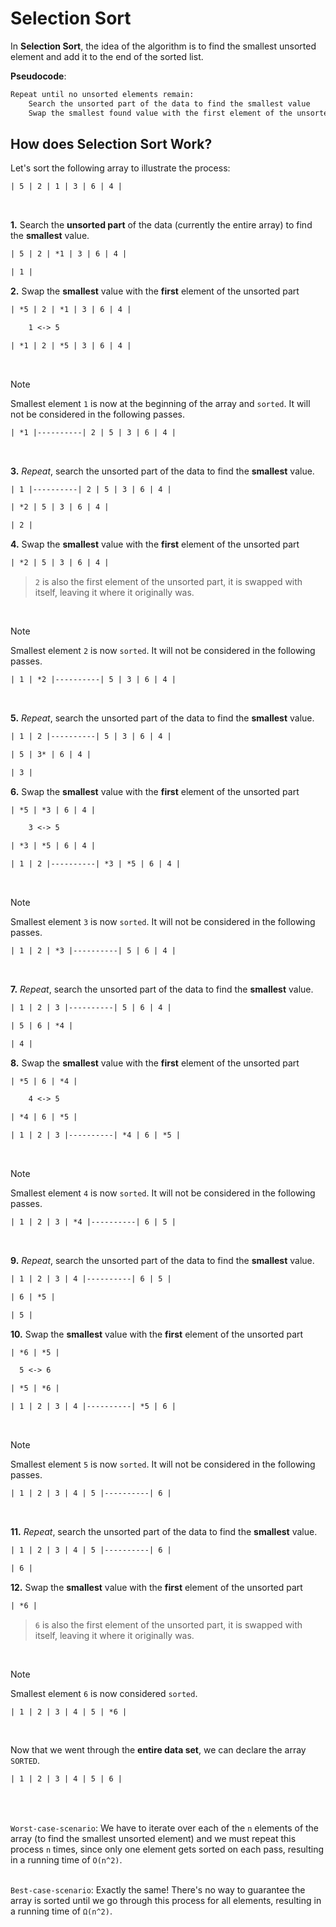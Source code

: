# Selection Sort

In **Selection Sort**, the idea of the algorithm is to find the smallest unsorted element and add it to the end of the sorted list.

**Pseudocode**:

```txt
Repeat until no unsorted elements remain:
    Search the unsorted part of the data to find the smallest value
    Swap the smallest found value with the first element of the unsorted part
```

## How does Selection Sort Work?

Let's sort the following array to illustrate the process:

```txt
| 5 | 2 | 1 | 3 | 6 | 4 |
```
<br>

**1.** Search the **unsorted part** of the data (currently the entire array) to find the **smallest** value.

```txt
| 5 | 2 | *1 | 3 | 6 | 4 |

| 1 |
```

**2.** Swap the **smallest** value with the **first** element of the unsorted part

```txt
| *5 | 2 | *1 | 3 | 6 | 4 |

    1 <-> 5

| *1 | 2 | *5 | 3 | 6 | 4 |
```
<br>

> [!NOTE]
> Smallest element `1` is now at the beginning of the array and `sorted`. It will not be considered in the following passes.

```txt
| *1 |----------| 2 | 5 | 3 | 6 | 4 |
```
<br>

**3.** *Repeat*, search the unsorted part of the data to find the **smallest** value.

```txt
| 1 |----------| 2 | 5 | 3 | 6 | 4 |

| *2 | 5 | 3 | 6 | 4 |

| 2 |
```
**4.** Swap the **smallest** value with the **first** element of the unsorted part

```txt
| *2 | 5 | 3 | 6 | 4 |
```
> `2` is also the first element of the unsorted part, it is swapped with itself, leaving it where it originally was.

<br>

> [!NOTE]
> Smallest element `2` is now `sorted`. It will not be considered in the following passes.

```txt
| 1 | *2 |----------| 5 | 3 | 6 | 4 |
```

<br>

**5.** *Repeat*, search the unsorted part of the data to find the **smallest** value.

```txt
| 1 | 2 |----------| 5 | 3 | 6 | 4 |

| 5 | 3* | 6 | 4 |

| 3 |
```
**6.** Swap the **smallest** value with the **first** element of the unsorted part

```txt
| *5 | *3 | 6 | 4 |

    3 <-> 5

| *3 | *5 | 6 | 4 |
```
```txt
| 1 | 2 |----------| *3 | *5 | 6 | 4 |
```
<br>

> [!NOTE]
> Smallest element `3` is now `sorted`. It will not be considered in the following passes.

```txt
| 1 | 2 | *3 |----------| 5 | 6 | 4 |
```

<br>

**7.** *Repeat*, search the unsorted part of the data to find the **smallest** value.

```txt
| 1 | 2 | 3 |----------| 5 | 6 | 4 |

| 5 | 6 | *4 |

| 4 |
```
**8.** Swap the **smallest** value with the **first** element of the unsorted part

```txt
| *5 | 6 | *4 |

    4 <-> 5

| *4 | 6 | *5 |
```
```txt
| 1 | 2 | 3 |----------| *4 | 6 | *5 |
```
<br>

> [!NOTE]
> Smallest element `4` is now `sorted`. It will not be considered in the following passes.

```txt
| 1 | 2 | 3 | *4 |----------| 6 | 5 |
```

<br>

**9.** *Repeat*, search the unsorted part of the data to find the **smallest** value.

```txt
| 1 | 2 | 3 | 4 |----------| 6 | 5 |

| 6 | *5 |

| 5 |
```

**10.** Swap the **smallest** value with the **first** element of the unsorted part

```txt
| *6 | *5 |

  5 <-> 6

| *5 | *6 |
```
```txt
| 1 | 2 | 3 | 4 |----------| *5 | 6 |
```
<br>

> [!NOTE]
> Smallest element `5` is now `sorted`. It will not be considered in the following passes.

```txt
| 1 | 2 | 3 | 4 | 5 |----------| 6 |
```

<br>

**11.** *Repeat*, search the unsorted part of the data to find the **smallest** value.

```txt
| 1 | 2 | 3 | 4 | 5 |----------| 6 |

| 6 |
```
**12.** Swap the **smallest** value with the **first** element of the unsorted part

```txt
| *6 |
```
> `6` is also the first element of the unsorted part, it is swapped with itself, leaving it where it originally was.

<br>

> [!NOTE]
> Smallest element `6` is now considered `sorted`.

```txt
| 1 | 2 | 3 | 4 | 5 | *6 |
```

<br>

Now that we went through the **entire data set**, we can declare the array `SORTED`.

```txt
| 1 | 2 | 3 | 4 | 5 | 6 |
```
<br><br>

`Worst-case-scenario`: We have to iterate over each of the `n` elements of the array (to find the smallest unsorted element) and we must repeat this process `n` times, since only one element gets sorted on each pass, resulting in a running time of `O(n^2)`.
<br><br>

`Best-case-scenario`: Exactly the same! There's no way to guarantee the array is sorted until we go through this process for all elements, resulting in a running time of `Ω(n^2)`. 
